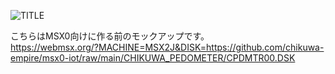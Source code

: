 ![TITLE](https://user-images.githubusercontent.com/124578804/225234133-9cd9ff64-1e0f-4ced-b96a-ebe86db31089.png)

こちらはMSX0向けに作る前のモックアップです。<br>
https://webmsx.org/?MACHINE=MSX2J&DISK=https://github.com/chikuwa-empire/msx0-iot/raw/main/CHIKUWA_PEDOMETER/CPDMTR00.DSK
